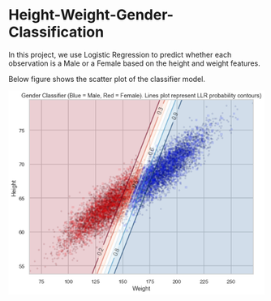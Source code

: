 # Height-Weight-Gender-Classification

In this project, we use Logistic Regression to predict whether each observation is a Male or a Female based on the height and weight features. 

Below figure shows the scatter plot of the classifier model. 

<img src="./images/logistic_regression_classifier.png"/>

